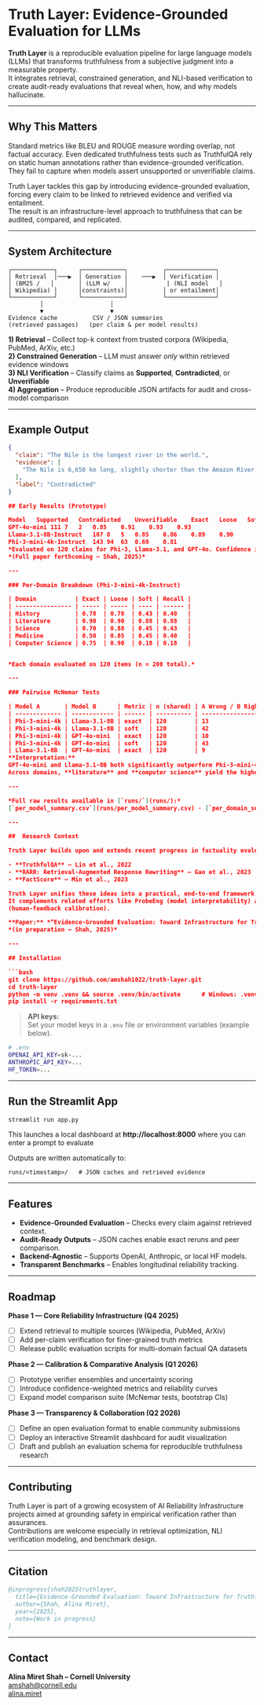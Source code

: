 # Truth Layer: Evidence-Grounded Evaluation for LLMs
**Truth Layer** is a reproducible evaluation pipeline for large language models (LLMs) that transforms truthfulness from a subjective judgment into a measurable property.  
It integrates retrieval, constrained generation, and NLI-based verification to create audit-ready evaluations that reveal when, how, and why models hallucinate.

---

## Why This Matters

Standard metrics like BLEU and ROUGE measure wording overlap, not factual accuracy. Even dedicated truthfulness tests such as TruthfulQA rely on static human annotations rather than evidence-grounded verification.
They fail to capture when models assert unsupported or unverifiable claims.

Truth Layer tackles this gap by introducing evidence-grounded evaluation, forcing every claim to be linked to retrieved evidence and verified via entailment.  
The result is an infrastructure-level approach to truthfulness that can be audited, compared, and replicated.

---

## System Architecture

```text
┌────────────┐      ┌────────────┐          ┌──────────────┐
│ Retrieval  │───▶  │ Generation │    ───▶  │ Verification │
│ (BM25 /   │       │ (LLM w/    │           | (NLI model   │
│ Wikipedia) │      │constraints)│          │ or entailment│
└────────────┘      └────────────┘          └──────────────┘
         │                   │
         ▼                   ▼
Evidence cache          CSV / JSON summaries
(retrieved passages)   (per claim & per model results) 
```

**1) Retrieval** – Collect top-k context from trusted corpora (Wikipedia, PubMed, ArXiv, etc.)  
**2) Constrained Generation** – LLM must answer *only* within retrieved evidence windows  
**3)  NLI Verification** – Classify claims as **Supported**, **Contradicted**, or **Unverifiable**  
**4)  Aggregation** – Produce reproducible JSON artifacts for audit and cross-model comparison  

---

## Example Output

```json
{
  "claim": "The Nile is the longest river in the world.",
  "evidence": [
    "The Nile is 6,650 km long, slightly shorter than the Amazon River."
  ],
  "label": "Contradicted"
}

## Early Results (Prototype)

Model	Supported	Contradicted	Unverifiable	Exact	Loose	Soft	Recall
GPT-4o-mini	111	7	2	0.85	0.91	0.93	0.93
Llama-3.1-8B-Instruct	107	8	5	0.85	0.86	0.89	0.90
Phi-3-mini-4k-Instruct	143	94	63	0.69	0.81
*Evaluated on 120 claims for Phi-3, Llama-3.1, and GPT-4o. Confidence intervals represent 95% bootstrap estimates.*  
*(Full paper forthcoming — Shah, 2025)*

---

### Per-Domain Breakdown (Phi-3-mini-4k-Instruct)

| Domain           | Exact | Loose | Soft | Recall |
| ---------------- | ----- | ----- | ---- | ------ |
| History          | 0.78  | 0.78  | 0.43 | 0.40   |
| Literature       | 0.90  | 0.90  | 0.88 | 0.88   |
| Science          | 0.70  | 0.88  | 0.45 | 0.43   |
| Medicine         | 0.50  | 0.85  | 0.45 | 0.40   |
| Computer Science | 0.75  | 0.90  | 0.18 | 0.18   |


*Each domain evaluated on 120 items (n = 200 total).*

---

### Pairwise McNemar Tests

| Model A       | Model B      | Metric | n (shared) | A Wrong / B Right | A Right / B Wrong | p-value |
| ------------- | ------------ | ------ | ---------- | ----------------- | ----------------- | ------- |
| Phi-3-mini-4k | Llama-3.1-8B | exact  | 120        | 13                | 6                 | 0.167   |
| Phi-3-mini-4k | Llama-3.1-8B | soft   | 120        | 42                | 5                 | < 0.001 |
| Phi-3-mini-4k | GPT-4o-mini  | exact  | 120        | 10                | 3                 | 0.092   |
| Phi-3-mini-4k | GPT-4o-mini  | soft   | 120        | 43                | 2                 | < 0.001 |
| Llama-3.1-8B  | GPT-4o-mini  | exact  | 120        | 9                 | 9                 | 1.000   |
**Interpretation:**  
GPT-4o-mini and Llama-3.1-8B both significantly outperform Phi-3-mini-4k on soft agreement metrics (*p < 0.001*).  
Across domains, **literature** and **computer science** yield the highest grounding consistency, while **medicine** remains most challenging.

---

*Full raw results available in [`runs/`](runs/):*  
[`per_model_summary.csv`](runs/per_model_summary.csv) · [`per_domain_summary.csv`](runs/per_domain_summary.csv) · [`pairwise_mcnemar.csv`](runs/pairwise_mcnemar.csv)

---

##  Research Context

Truth Layer builds upon and extends recent progress in factuality evaluation:

- **TruthfulQA** – Lin et al., 2022  
- **RARR: Retrieval-Augmented Response Rewriting** – Gao et al., 2023  
- **FactScore** – Min et al., 2023  

Truth Layer unifies these ideas into a practical, end-to-end framework for evaluating factual reliability.
It complements related efforts like ProbeEng (model interpretability) and *”OSCE Learning Analytics: Rubric-Guided Generation and Evaluation of LLM Feedback”*
(human-feedback calibration).

**Paper:** *“Evidence-Grounded Evaluation: Toward Infrastructure for Truthful AI.”*  
*(in preparation — Shah, 2025)*

---

## Installation

```bash
git clone https://github.com/amshah1022/truth-layer.git
cd truth-layer
python -m venv .venv && source .venv/bin/activate      # Windows: .venv\Scripts\activate
pip install -r requirements.txt
```

> **API keys:**  
> Set your model keys in a `.env` file or environment variables (example below).

```bash
# .env
OPENAI_API_KEY=sk-...
ANTHROPIC_API_KEY=...
HF_TOKEN=...
```

---

## Run the Streamlit App

```bash
streamlit run app.py
```

This launches a local dashboard at **http://localhost:8000** where you can enter a prompt to evaluate  

Outputs are written automatically to:

```
runs/<timestamp>/   # JSON caches and retrieved evidence
```

---


## Features

- **Evidence-Grounded Evaluation** – Checks every claim against retrieved context.  
- **Audit-Ready Outputs** – JSON caches enable exact reruns and peer comparison.  
- **Backend-Agnostic** – Supports OpenAI, Anthropic, or local HF models.  
- **Transparent Benchmarks** – Enables longitudinal reliability tracking.  

---


## Roadmap

**Phase 1 — Core Reliability Infrastructure (Q4 2025)**
- [ ] Extend retrieval to multiple sources (Wikipedia, PubMed, ArXiv)  
- [ ] Add per-claim verification for finer-grained truth metrics  
- [ ] Release public evaluation scripts for multi-domain factual QA datasets  

**Phase 2 — Calibration & Comparative Analysis (Q1 2026)**
- [ ] Prototype verifier ensembles and uncertainty scoring  
- [ ] Introduce confidence-weighted metrics and reliability curves  
- [ ] Expand model comparison suite (McNemar tests, bootstrap CIs)  

**Phase 3 — Transparency & Collaboration (Q2 2026)**
- [ ] Define an open evaluation format to enable community submissions  
- [ ] Deploy an interactive Streamlit dashboard for audit visualization  
- [ ] Draft and publish an evaluation schema for reproducible truthfulness research  

---

## Contributing

Truth Layer is part of a growing ecosystem of AI Reliability Infrastructure projects aimed at grounding safety in empirical verification rather than assurances.  
Contributions are welcome especially in retrieval optimization, NLI verification modeling, and benchmark design.

---

## Citation

```bibtex
@inprogress{shah2025truthlayer,
  title={Evidence-Grounded Evaluation: Toward Infrastructure for Truthful AI},
  author={Shah, Alina Miret},
  year={2025},
  note={Work in progress}
}
```

---

## Contact

**Alina Miret Shah – Cornell University**  
 amshah@cornell.edu  
[alina.miret](https://www.linkedin.com/in/alina-miret)










